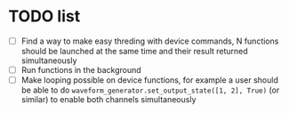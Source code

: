 # TODO list

- [ ] Find a way to make easy threding with device commands, N functions should be launched at the same time and their result returned simultaneously
- [ ] Run functions in the background
- [ ] Make looping possible on device functions, for example a user should be able to do ``waveform_generator.set_output_state([1, 2], True)`` (or similar) to enable both channels simultaneously